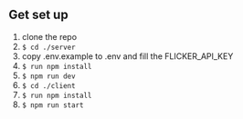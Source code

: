 ## Get set up
1. clone the repo
2. `$ cd ./server`
3. copy .env.example to .env and fill the FLICKER_API_KEY
4. `$ run npm install`
5. `$ npm run dev`
6. `$ cd ./client`
7. `$ run npm install`
6. `$ npm run start`